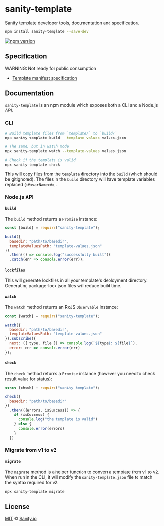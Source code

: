 # sanity-template

Sanity template developer tools, documentation and specification.

```sh
npm install sanity-template --save-dev
```

[![npm version](https://img.shields.io/npm/v/sanity-template.svg?style=flat-square)](https://www.npmjs.com/package/sanity-template)

## Specification

WARNING: Not ready for public consumption

- [Template manifest specification](SPEC-MANIFEST.md)

## Documentation

`sanity-template` is an npm module which exposes both a CLI and a Node.js API.

### CLI

```sh
# Build template files from `template/` to `build/`
npx sanity-template build --template-values values.json

# The same, but in watch mode
npx sanity-template watch --template-values values.json

# Check if the template is valid
npx sanity-template check
```

This will copy files from the `template` directory into the `build` (which should be gitignored). The files in the `build` directory will have template variables replaced (`<#<varName>#>`).



### Node.js API

#### `build`

The `build` method returns a `Promise` instance:

```js
const {build} = require("sanity-template");

build({
  basedir: "path/to/basedir",
  templateValuesPath: "template-values.json"
})
  .then(() => console.log("successfully built"))
  .catch(err => console.error(err));
```

#### `lockfiles`

This will generate lockfiles in all your template's deployment directory. Generating package-lock.json files will reduce build time.

#### `watch`

The `watch` method returns an RxJS `Observable` instance:

```js
const {watch} = require("sanity-template");

watch({
  basedir: "path/to/basedir",
  templateValuesPath: "template-values.json"
}).subscribe({
  next: ({ type, file }) => console.log(`${type}: ${file}`),
  error: err => console.error(err)
});
```

#### `check`

The `check` method returns a `Promise` instance (however you need to check result value for status):

```js
const {check} = require("sanity-template");

check({
  basedir: "path/to/basedir"
})
  .then(({errors, isSuccess}) => {
    if (isSuccess) {
      console.log("the template is valid")
    } else {
      console.error(errors)
    }
  })
```

### Migrate from v1 to v2 

#### `migrate`

The `migrate` method is a helper function to convert a template from v1 to v2. When run in the CLI, it will modify the `sanity-template.json` file to match the syntax required for v2.

```sh
npx sanity-template migrate
```

## License

[MIT](LICENSE) © [Sanity.io](https://www.sanity.io)
